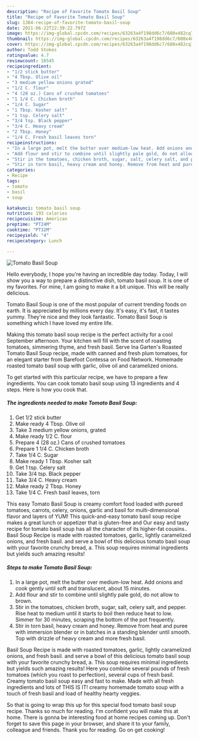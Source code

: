 ```yaml
---
description: "Recipe of Favorite Tomato Basil Soup"
title: "Recipe of Favorite Tomato Basil Soup"
slug: 1384-recipe-of-favorite-tomato-basil-soup
date: 2021-06-22T22:39:22.797Z
image: https://img-global.cpcdn.com/recipes/63263a4f198dd6c7/680x482cq70/tomato-basil-soup-recipe-main-photo.jpg
thumbnail: https://img-global.cpcdn.com/recipes/63263a4f198dd6c7/680x482cq70/tomato-basil-soup-recipe-main-photo.jpg
cover: https://img-global.cpcdn.com/recipes/63263a4f198dd6c7/680x482cq70/tomato-basil-soup-recipe-main-photo.jpg
author: Todd Stokes
ratingvalue: 4.7
reviewcount: 16545
recipeingredient:
- "1/2 stick butter"
- "4 Tbsp. Olive oil"
- "3 medium yellow onions grated"
- "1/2 C. flour"
- "4 (28 oz.) Cans of crushed tomatoes"
- "1 1/4 C. Chicken broth"
- "1/4 C. Sugar"
- "1 Tbsp. Kosher salt"
- "1 tsp. Celery salt"
- "3/4 tsp. Black pepper"
- "3/4 C. Heavy cream"
- "2 Tbsp. Honey"
- "1/4 C. Fresh basil leaves torn"
recipeinstructions:
- "In a large pot, melt the butter over medium-low heat. Add onions and cook gently until soft and translucent, about 15 minutes."
- "Add flour and stir to combine until slightly pale gold, do not allow to brown."
- "Stir in the tomatoes, chicken broth, sugar, salt, celery salt, and pepper. Rise heat to medium until it starts to boil then reduce heat to low. Simmer for 30 minutes, scraping the bottom of the pot frequently."
- "Stir in torn basil, heavy cream and honey. Remove from heat and puree with immersion blender or in batches in a standing blender until smooth. Top with drizzle of heavy cream and more fresh basil."
categories:
- Recipe
tags:
- tomato
- basil
- soup

katakunci: tomato basil soup 
nutrition: 193 calories
recipecuisine: American
preptime: "PT24M"
cooktime: "PT32M"
recipeyield: "4"
recipecategory: Lunch

---
```



![Tomato Basil Soup](https://img-global.cpcdn.com/recipes/63263a4f198dd6c7/680x482cq70/tomato-basil-soup-recipe-main-photo.jpg)

Hello everybody, I hope you're having an incredible day today. Today, I will show you a way to prepare a distinctive dish, tomato basil soup. It is one of my favorites. For mine, I am going to make it a bit unique. This will be really delicious.

Tomato Basil Soup is one of the most popular of current trending foods on earth. It is appreciated by millions every day. It's easy, it's fast, it tastes yummy. They're nice and they look fantastic. Tomato Basil Soup is something which I have loved my entire life.

Making this tomato basil soup recipe is the perfect activity for a cool September afternoon. Your kitchen will fill with the scent of roasting tomatoes, simmering thyme, and fresh basil. Serve Ina Garten&#39;s Roasted Tomato Basil Soup recipe, made with canned and fresh plum tomatoes, for an elegant starter from Barefoot Contessa on Food Network. Homemade roasted tomato basil soup with garlic, olive oil and caramelized onions.


To get started with this particular recipe, we have to prepare a few ingredients. You can cook tomato basil soup using 13 ingredients and 4 steps. Here is how you cook that.

<!--inarticleads1-->

##### The ingredients needed to make Tomato Basil Soup:

1. Get 1/2 stick butter
1. Make ready 4 Tbsp. Olive oil
1. Take 3 medium yellow onions, grated
1. Make ready 1/2 C. flour
1. Prepare 4 (28 oz.) Cans of crushed tomatoes
1. Prepare 1 1/4 C. Chicken broth
1. Take 1/4 C. Sugar
1. Make ready 1 Tbsp. Kosher salt
1. Get 1 tsp. Celery salt
1. Take 3/4 tsp. Black pepper
1. Take 3/4 C. Heavy cream
1. Make ready 2 Tbsp. Honey
1. Take 1/4 C. Fresh basil leaves, torn


This easy Tomato Basil Soup is creamy comfort food loaded with pureed tomatoes, carrots, celery, onions, garlic and basil for multi-dimensional flavor and layers of YUM! This quick-and-easy tomato basil soup recipe makes a great lunch or appetizer that is gluten-free and Our easy and tasty recipe for tomato basil soup has all the character of its higher-fat cousins.. Basil Soup Recipe is made with roasted tomatoes, garlic, lightly caramelized onions, and fresh basil. and serve a bowl of this delicious tomato basil soup with your favorite crunchy bread, a. This soup requires minimal ingredients but yields such amazing results! 

<!--inarticleads2-->

##### Steps to make Tomato Basil Soup:

1. In a large pot, melt the butter over medium-low heat. Add onions and cook gently until soft and translucent, about 15 minutes.
1. Add flour and stir to combine until slightly pale gold, do not allow to brown.
1. Stir in the tomatoes, chicken broth, sugar, salt, celery salt, and pepper. Rise heat to medium until it starts to boil then reduce heat to low. Simmer for 30 minutes, scraping the bottom of the pot frequently.
1. Stir in torn basil, heavy cream and honey. Remove from heat and puree with immersion blender or in batches in a standing blender until smooth. Top with drizzle of heavy cream and more fresh basil.


Basil Soup Recipe is made with roasted tomatoes, garlic, lightly caramelized onions, and fresh basil. and serve a bowl of this delicious tomato basil soup with your favorite crunchy bread, a. This soup requires minimal ingredients but yields such amazing results! Here you combine several pounds of fresh tomatoes (which you roast to perfection), several cups of fresh basil. Creamy tomato basil soup easy and fast to make. Made with all fresh ingredients and lots of THIS IS IT! creamy homemade tomato soup with a touch of fresh basil and load of healthy hearty veggies. 

So that is going to wrap this up for this special food tomato basil soup recipe. Thanks so much for reading. I'm confident you will make this at home. There is gonna be interesting food at home recipes coming up. Don't forget to save this page in your browser, and share it to your family, colleague and friends. Thank you for reading. Go on get cooking!
